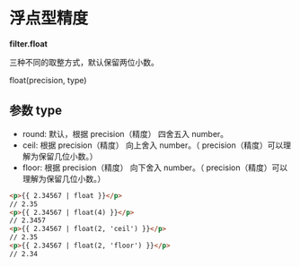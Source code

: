 # 浮点型精度

**filter.float**

三种不同的取整方式，默认保留两位小数。

float(precision, type)

## 参数 type

- round: 默认，根据 precision（精度） 四舍五入 number。
- ceil: 根据 precision（精度） 向上舍入 number。（ precision（精度）可以理解为保留几位小数。）
- floor: 根据 precision（精度） 向下舍入 number。（ precision（精度）可以理解为保留几位小数。）

```html
<p>{{ 2.34567 | float }}</p>
// 2.35
<p>{{ 2.34567 | float(4) }}</p>
// 2.3457
<p>{{ 2.34567 | float(2, 'ceil') }}</p>
// 2.35
<p>{{ 2.34567 | float(2, 'floor') }}</p>
// 2.34
```
